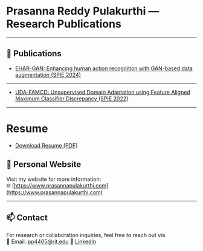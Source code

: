 # Prasanna Reddy Pulakurthi — Research Publications

---

## 📄 Publications

- [EHAR-GAN: Enhancing human action recognition with GAN-based data
augmentation (SPIE 2024)](https://prasannapulakurthi.github.io/papers/PDFs/SPIE_2024_EHAR-GAN.pdf)

---

- [UDA-FAMCD: Unsupervised Domain Adaptation using Feature Aligned
Maximum Classifier Discrepancy (SPIE 2022)](https://prasannapulakurthi.github.io/papers/PDFs/SPIE_2022_UDA-FAMCD.pdf)

---

# Resume
- [Download Resume (PDF)](https://prasannapulakurthi.github.io/papers/resume/prasanna-reddy-pulakurthi-resume.pdf)

## 🔗 Personal Website

Visit my website for more information:  
🌐 [https://www.prasannapulakurthi.com](https://www.prasannapulakurthi.com)

---

## 📫 Contact

For research or collaboration inquiries, feel free to reach out via  
📧 Email: pp4405@rit.edu
🔗 [LinkedIn](https://www.linkedin.com/in/prasanna-reddy-pulakurthi/)
